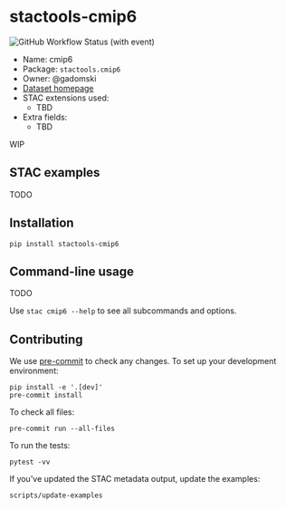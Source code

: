 # stactools-cmip6

<!--
[![PyPI](https://img.shields.io/pypi/v/stactools-cmip6?style=for-the-badge)](https://pypi.org/project/stactools-cmip6/)
-->
![GitHub Workflow Status (with event)](https://img.shields.io/github/actions/workflow/status/NASA-IMPACT/stactools-packages-cmip6/continuous-integration.yml?style=for-the-badge)

- Name: cmip6
- Package: `stactools.cmip6`
- Owner: @gadomski
- [Dataset homepage](https://esgf-node.llnl.gov/projects/cmip6/)
- STAC extensions used:
  - TBD
- Extra fields:
  - TBD

<!-- - [stactools-cmip6 on PyPI](https://pypi.org/project/stactools-cmip6/) -->
<!-- - [Browse the example in human-readable
form](https://radiantearth.github.io/stac-browser/#/external/raw.githubusercontent.com/stactools-packages/cmip6/main/examples/collection.json)
-->
<!-- - [Browse a notebook demonstrating the example item and
collection](https://github.com/stactools-packages/cmip6/tree/main/docs/example.ipynb)
-->

WIP

## STAC examples

TODO

## Installation

```shell
pip install stactools-cmip6
```

## Command-line usage

TODO

Use `stac cmip6 --help` to see all subcommands and options.

## Contributing

We use [pre-commit](https://pre-commit.com/) to check any changes.
To set up your development environment:

```shell
pip install -e '.[dev]'
pre-commit install
```

To check all files:

```shell
pre-commit run --all-files
```

To run the tests:

```shell
pytest -vv
```

If you've updated the STAC metadata output, update the examples:

```shell
scripts/update-examples
```
